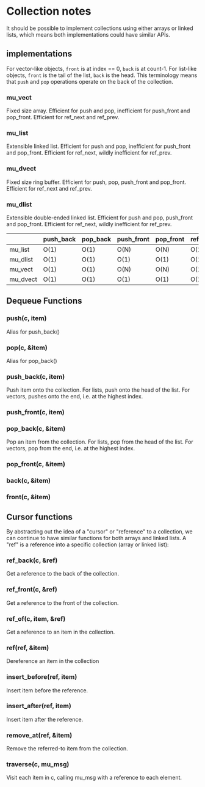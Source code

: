 # Collection notes

It should be possible to implement collections using either arrays or linked
lists, which means both implementations could have similar APIs.

## implementations

For vector-like objects, `front` is at index == 0, `back` is at count-1.  For
list-like objects, `front` is the tail of the list, `back` is the head.  This
terminology means that `push` and `pop` operations operate on the back of the
collection.

### mu_vect

Fixed size array.  Efficient for push and pop, inefficient for push_front and
pop_front.  Efficient for ref_next and ref_prev.

### mu_list

Extensible linked list.  Efficient for push and pop, inefficient for push_front
and pop_front.  Efficient for ref_next, wildly inefficient for ref_prev.

### mu_dvect

Fixed size ring buffer.  Efficient for push, pop, push_front and pop_front.
Efficient for ref_next and ref_prev.

### mu_dlist

Extensible double-ended linked list.  Efficient for push and pop, push_front
and pop_front.  Efficient for ref_next, wildly inefficient for ref_prev.

|        |push_back|pop_back|push_front|pop_front|ref_back|ref_front|ref_next|ref_prev|
|--------|---------|--------|----------|---------|--------|---------|--------|--------|
|mu_list |O(1)     |O(1)    |O(N)      | O(N)    |O(1)    |O(N)     | O(1)   |O(N)    |
|mu_dlist|O(1)     |O(1)    |O(1)      | O(1)    |O(1)    |O(1)     | O(1)   |O(N)    |
|mu_vect |O(1)     |O(1)    |O(N)      | O(N)    |O(1)    |O(1)     | O(1)   |O(1)    |
|mu_dvect|O(1)     |O(1)    |O(1)      | O(1)    |O(1)    |O(1)     | O(1)   |O(1)    |

## Dequeue Functions

### push(c, item)

Alias for push_back()

### pop(c, &item)

Alias for pop_back()

### push_back(c, item)

Push item onto the collection.  For lists, push onto the head of the list.  For
vectors, pushes onto the end, i.e. at the highest index.

### push_front(c, item)

### pop_back(c, &item)

Pop an item from the collection.  For lists, pop from the head of the list.  For
vectors, pop from the end, i.e. at the highest index.

### pop_front(c, &item)

### back(c, &item)

### front(c, &item)

## Cursor functions

By abstracting out the idea of a "cursor" or "reference" to a collection, we can
continue to have similar functions for both arrays and linked lists.  A "ref"
is a reference into a specific collection (array or linked list):

### ref_back(c, &ref)

Get a reference to the back of the collection.

### ref_front(c, &ref)

Get a reference to the front of the collection.

### ref_of(c, item, &ref)

Get a reference to an item in the collection.

### ref(ref, &item)

Dereference an item in the collection

### insert_before(ref, item)

Insert item before the reference.

### insert_after(ref, item)

Insert item after the reference.

### remove_at(ref, &item)

Remove the referred-to item from the collection.

### traverse(c, mu_msg)

Visit each item in c, calling mu_msg with a reference to each element.
